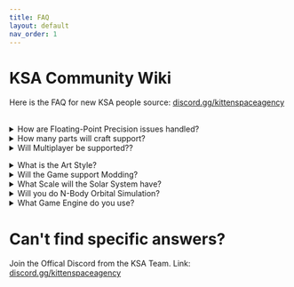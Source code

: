 ```yaml
---
title: FAQ
layout: default
nav_order: 1
---
```

<html lang="en">
<head>
    <meta charset="UTF-8">
    <meta name="viewport" content="width=device-width, initial-scale=1.0">
    <link rel="stylesheet" href="css/box-styles.css">
    <title>KSA Community FAQ</title>
</head>
<body>
    <div class="gray-box">
        <h1>KSA Community Wiki</h1>
        <p>Here is the FAQ for new KSA people source: <a href="url">discord.gg/kittenspaceagency</a></p>
    </div>
    <br>
    <div class="gray-box">
        <details>
            <summary>How are Floating-Point Precision issues handled?</summary>
              <p> Most coordinates in games use Vector3 which is a spatial unit made up of three “floats”, which is a 32bit number format. This is useful for most rendering and spatial purposes, a floating-point variable can represent a wider range of numbers than a fixed-point
variable of the same bit width at the cost of precision.

So essentially, a floating-point number will have a point at which noticeable precision begins being lost. If we define 1 unit as 1 meter, this often becomes noticeable at around 8 kilometres from the origin. You will see lots of “shaking” and other problems, but with rendering but also physics.

Solutions

There are lots of possible approaches. For KSA the main aim is to keep the core architecture as simple as possible. The simulation is powered as much as possible by “doubles”, which are a 64-bit floating-point precision number. Rendering is then done with the camera always at zero, pushing any floating point issues far out to the edges of the camera where they are not perceptible. This approach has been working very well with the KEPLER simulation layer.

Combined with this on the physics level by having different contexts and handling the simulation of those contexts independently, we can avoid having to deal with everything in one “scene”. The key benefit of this context handling is performance but an additional benefit is being able to avoid precision issues with physics handling.</p>
        </details>
    </div>
    <div class="gray-box">
        <details>
            <summary>How many parts will craft support?</summary>
                
<p>
 This is something we will review as time goes on. One of the key reasons we use our BRUTAL Framework for this project is precisely because we want to be able to draw many things with many parts. With projects like AotR we have been able to draw and simulate so many parts that the limitation we applied was driven primarily by simplifying referencing - rather than performance or design issues themselves. What this means is that the limitation came artificially from the ID (a number) that we used to reference the parts. If we use, say, a USHORT (Unsigned Short number, 16bit), it uses 2 bytes and gives a number between 0 and 65535. This is not only about how much memory (or data in MP referencing) is used for that instance, but how we structure the various structs and buffers both on rendering and simulation. My defacto response with these things is to use USHORT (so, up to 65535 parts per vehicle) unless a good reason exists to extend to UINT (Unsigned Integer, 32bit) using 4 bytes. 

Rendering Parts in Batches

In BRUTAL a lot of our rendering is done using instanced meshes. So we don't have a "Renderer Component" like in unity, instead - each "thing" that needs to be drawn can batch together with all other like things. BRUTAL allows this new "instance" to be done directly to the GPU, which is even more efficient than commands in unity like Graphics.DrawMeshInstanced. In fact, we can send such information once to the GPU (either in a batch or each instance) and then ask the GPU to keep doing it until we stop. This means there is no conversation between the CPU <-> GPU which can give enormous benefits in both performance and memory churn. It is worth mentioning, this is not straightforward. There is no convience for us that engines like Unity/Unreal give - this means that all the buffers need to be configured - yet again our framework is named BRUTAL for a reason. But we trade that convience for scale, both in frame by frame performance but (perhaps more importantly) drastically reducing memory churn. 

Simulating Parts

A wider topic will cover our various "layers" and groupings in our simulation. I'll introduce a few concepts here, being Pieces, Part, Vessel. A "part" can be made or many pieces, these pieces can use common meshes that we can then batch together. A game that does this very well is Cities Skylines - where building are actually collections of other meshes. This allows us to maximize the use of batched rendering. There is then a common library of "meshes" that you can use when making parts - or you can just ignore them all and add in a custom mesh as well (very useful for modders with specialist parts).

This requires a much more detailed topic, but "sub part" is a key aspect of the current design. This very much is inspired by mods like Unviersal Storage, together with the technical implementation in AotR and games like Cities Skylines around batch rendering.

This is all a long winded way of saying that in an engine like unity/unreal - a "part" is actually quite a high-cost thing in the games scene. In BRUTAL and KSA, it is simply a C# class that likely has some pointers back to a core template. This drastically reduces the memory cost, the memory churn, and allows us to fine-tune the simulation and rendering approaches.</p>
        </details>
    </div>
    <div class="gray-box">
        <details>
            <summary>Will Multiplayer be supported??</summary>
                <p>Yes. But with some key caveats.
Although the exact form is subject to change, the current approach sees us following the "shared timeline" approach. This would function similar to how paradox games do, where any player can change the speed, or the host can, and then that speed is applied to all players.

The multiplayer approach is actually a part of BRUTAL that is already battle-tested with our game Stationeers. When we switched to using our version (RocketNet) or RakNet, we saw many orders of magnitude improvement in multiplayer scale and performance. This is because instead of sending network messages, we fill (and then unpack) a byte array.

Our studio in general we believe is well placed to make Multiplayers, as it is part of many of the games we have made, and much of our studio has a long history making multiplayer games. 

Such an approach means our proposed multiplayer has limited use cases. It would function similar to games such as Stormworks. While you could run a separate space agency, and your own craft, you would need to agree with the people you are playing when to speed up and when to slow down. So the concession we want to make here has strong impact on multiplayer options. This concession helps a great deal with reducing overall complexity, with both how we synchronize things as well as referencing. We can maintain an absolute state in MP, instead of having to record when and what happened, then reconcile them together. Additionally, beyond the technical issues with "time packets", there are UX/UI issues that we just aren't happy to undertake. Perhaps that is the kind of MP that modders might be able to undertake, where they can hold bigger issues for more niche users. This also ties in with our desire for the base game to have more traditional KSP orbits/scales. While modders can do whatever, at a more KSP scale when operating around kerbin-like planets - time warp changes aren't a huge issue compared to the need for this when using RSS for example, where it takes some time even to reach orbit! 
One thing that does help with this, though, is that we don't have the same context of locality being required for a vehicle to "do something". Which means active stationkeeping and simulation comes "for free" for vehicles. This means that vehicles can do various things at all time, taking the concepts that mods like Kerbalism started to implement on KSP but expanding that out to the datastructures and simulation "layers" themselves from the ground up. We don't have "unity prefabs" or a "physics SDK" to worry about - so the simulation can be segmented up however we want.</p>  
        </details>
  </div>
    <div class="gray-box">
        <details>
            <summary>What is the Art Style?</summary>
<p>This is still somewhat in flux, but somewhere between existing KSP and KSP2. Consistency, performance, and ease of development/modding are the only important aspects for the studio when it comes to the art style.
We are mostly using PBR for the shader approach, so that allows us to make quite nice looking assets.

Some of our team members come from KSP development, and other similar games (such as our own Stationeers), and other games such as ArmA/OFP. We strongly believe in there being technical alignment between the art at the product, which we demonstrated recently in many of our assets for Stationeers - ensuring they were modeled with thought as to their actual real-life counterparts.</p>  
        </details>
    </div>
    <div class="gray-box">
        <details>
            <summary>Will the Game support Modding?</summary>
             <pre>Yes. It already does.
The very core game data itself is a mod. Which means that essentially everything we do, can be done as a mod. This includes:
- C# injection
- Changing data, such as solar systems and planets
- Customizing shaders 

Really pretty much everything. Modding is considered
essential to every aspect of the game.
This means it factors into our designs not just around how data is loaded, but how 
data is structured within the code.
Early builds will allow us to stress-test our decisions 
early, with modders able to highlight issues with how we structure things. This is important
to minimize core data structure changes during Alpha and Beta (and beyond), as such 
changes are enormously frustrating for users and 
modders at best - and destructive to the community at worst.<pre>
        </details>
    </div>
    <div class="gray-box">
        <details>
            <summary>What Scale will the Solar System have?</summary>
 <p>The core game data is essentially a mod, so anything we do with the game is open for modders to change. This means our core focus is on providing a base solar system, with ease of use for modders to add their own.

At this stage our current thinking is basically do do somewhere between current KSP and x2-2.5 current KSP size for both the bodies and their orbits. In other words, we are aiming to replicate the same feeling, commitment, and challenge of existing KSP.

We feel like base KSP is a great compromise between many factors when it comes to scale, and so we are not trying to reinvent that - instead focused on solid datastructures and ease of development for modders to fill any gaps.</p>  
        </details>
    </div>
    <div class="gray-box">
        <details>
            <summary>Will you do N-Body Orbital Simulation?</summary>
 <p>The core focus initially is to provide patchec conics, almost identical to how KSP does it. However, it is possible that if the studio has the right talent (and a team member has the desire) for N-Body to be added as an option. Regardless, the game is being built so a modder could develop a C# mod and add this. Care is being taken to ensure the game is being structured so that if we can't add N-Body physics, someone else could add it.</p>  
        </details>
    </div>
    <div class="gray-box">
        <details>
            <summary>What Game Engine do you use?</summary>
<p>We have developed in-house technology we call the "BRUTAL Framework". Instead of an engine, it is more like the XNA Framework developed by Microsoft. BRUTAL allows us to access graphics (and other) API's like Vulkan directly. There is a massive focus on scale, which means a heavy focus on what is called an "interop" layer. This is the layer between which C# (the base language used in our projects using BRUTAL), and C++ which our plugins and APIs like Vulkan run on.

The purpose of using our own framework is that many of the games our studio makes need to scale, and we want to have complete agency over fixing the bugs and problems that are encountered. While both Unity and Unreal are perfectly good tools for many games, our studio has grown intensely frustrated with both of them for developing the types of games we want. They are also both very expensive to utilize.

BRUTAL is named very deliberately. It is not easy to use, and it does no hand holding. It simply exposes the functionality, with nearly it's entire focus providing an extremely efficient interop layer between the two. This results in incredible performance, at the expense of ease of use.

So it is important to clarify, BRUTAL is not a silver bullet. It is simply a tool developed for a very specific purpose - to build games that really scale.</p>  
        </details>
    </div>
    <div class="gray-box">
        <h1>Can't find specific answers?</h1>
        <p>Join the Offical Discord from the KSA Team. Link: <a href="url">discord.gg/kittenspaceagency</a></p>
    </div>
</body>
